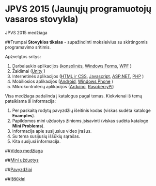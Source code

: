 # JPVS 2015 (Jaunųjų programuotojų vasaros stovykla)

JPVS 2015 medžiaga

##Trumpai
**Stovyklos tikslas** - supažindinti moksleivius su skirtingomis programavimo sritimis.

Apžvelgtos sritys:

1. Darbalaukio aplikacijos ([konsolinės](https://github.com/niku-live/jpvs2015/tree/master/01%20tema%20-%20Desktop%20-%20Console%20Applications), [Windows Forms](https://github.com/niku-live/jpvs2015/tree/master/02%20tema%20-%20Desktop%20-%20WinForms%20Applications), [WPF](https://github.com/niku-live/jpvs2015/tree/master/03%20tema%20-%20Desktop%20-%20WPF%20Applications) )
2. Žaidimai ([Unity](https://github.com/niku-live/jpvs2015/tree/master/04%20tema%20-%20Games) )
3. Internetinės aplikacijos ([HTML ir CSS](https://github.com/niku-live/jpvs2015/tree/master/05%20tema%20-%20Web%20-%20HTML%20ir%20CSS), [Javascript](https://github.com/niku-live/jpvs2015/tree/master/06%20tema%20-%20Web%20-%20Javascript), [ASP.NET](https://github.com/niku-live/jpvs2015/tree/master/07%20tema%20-%20Web%20-%20ASP.NET), [PHP](https://github.com/niku-live/jpvs2015/tree/master/08%20tema%20-%20Web%20-%20PHP%20Applications) )
4. Mobiliosios aplikacijos ([Android](https://github.com/niku-live/jpvs2015/tree/master/09%20tema%20-%20Mobile%20-%20Android%20Applications), [Windows Phone](https://github.com/niku-live/jpvs2015/tree/master/10%20tema%20-%20Mobile%20-%20Windows%20Phone%20Applications) )
5. Mikrokontrolerių aplikacijos ([Arduino](https://github.com/niku-live/jpvs2015/tree/master/11%20tema%20-%20Micro%20-%20Arduino), [RaspberryPi]([Arduino](https://github.com/niku-live/jpvs2015/tree/master/12%20tema%20-%20Micro%20-%20RaspberryPi)))

Visa medžiaga padalinda į katalogus pagal temas. Kiekvienai iš temų pateikiama ši informacija:

1. Per paskaitą rodytų pavyzdžių išeitinis kodas (viskas sudėta kataloge **Examples**).
2. Papildomos mini užduotys žinioms įsisavinti (viskas sudėta kataloge **Mini Problems**).
3. Informacija apie susijusius video įrašus.
4. Su tema susijusių iššūkių sąrašas.
5. Kita susijusi informacija.

##[Video medžiaga](https://github.com/niku-live/jpvs2015/blob/master/VIDEO.md)

##[Mini užduotys](https://github.com/niku-live/jpvs2015/blob/master/MINI.md)

##[Pavyzdžiai](https://github.com/niku-live/jpvs2015/blob/master/EXAMPLES.md)

##[Iššūkiai](https://github.com/niku-live/jpvs2015/blob/master/CHALLANGES.md)